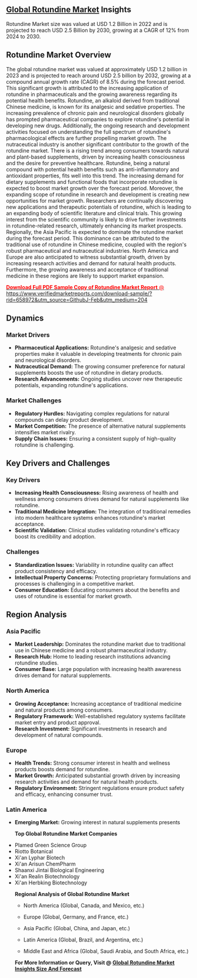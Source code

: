 <h2><a href="https://www.verifiedmarketreports.com/download-sample/?rid=658972&amp;utm_source=GithubJ&amp;utm_medium=204" target="_blank">Global Rotundine Market</a> Insights</h2><p>Rotundine Market size was valued at USD 1.2 Billion in 2022 and is projected to reach USD 2.5 Billion by 2030, growing at a CAGR of 12% from 2024 to 2030.</p><p> <h2>Rotundine Market Overview</h2> <p>The global rotundine market was valued at approximately USD 1.2 billion in 2023 and is projected to reach around USD 2.5 billion by 2032, growing at a compound annual growth rate (CAGR) of 8.5% during the forecast period. This significant growth is attributed to the increasing application of rotundine in pharmaceuticals and the growing awareness regarding its potential health benefits. Rotundine, an alkaloid derived from traditional Chinese medicine, is known for its analgesic and sedative properties. The increasing prevalence of chronic pain and neurological disorders globally has prompted pharmaceutical companies to explore rotundine's potential in developing new drugs. Additionally, the ongoing research and development activities focused on understanding the full spectrum of rotundine's pharmacological effects are further propelling market growth. The nutraceutical industry is another significant contributor to the growth of the rotundine market. There is a rising trend among consumers towards natural and plant-based supplements, driven by increasing health consciousness and the desire for preventive healthcare. Rotundine, being a natural compound with potential health benefits such as anti-inflammatory and antioxidant properties, fits well into this trend. The increasing demand for dietary supplements and functional foods that incorporate rotundine is expected to boost market growth over the forecast period. Moreover, the expanding scope of rotundine in research and development is creating new opportunities for market growth. Researchers are continually discovering new applications and therapeutic potentials of rotundine, which is leading to an expanding body of scientific literature and clinical trials. This growing interest from the scientific community is likely to drive further investments in rotundine-related research, ultimately enhancing its market prospects. Regionally, the Asia Pacific is expected to dominate the rotundine market during the forecast period. This dominance can be attributed to the traditional use of rotundine in Chinese medicine, coupled with the region's robust pharmaceutical and nutraceutical industries. North America and Europe are also anticipated to witness substantial growth, driven by increasing research activities and demand for natural health products. Furthermore, the growing awareness and acceptance of traditional medicine in these regions are likely to support market expansion. </p> <p><a href="#"><p><span class=""><span style="color: #ff0000;"><strong>Download Full PDF Sample Copy of Rotundine Market Report</strong> @ </span><a href="https://www.verifiedmarketreports.com/download-sample/?rid=658972&amp;utm_source=GithubJ-Feb&amp;utm_medium=204" target="_blank">https://www.verifiedmarketreports.com/download-sample/?rid=658972&amp;utm_source=GithubJ-Feb&amp;utm_medium=204</a></span></p></a></p> <h2>Dynamics</h2> <h3>Market Drivers</h3> <ul> <li><strong>Pharmaceutical Applications:</strong> Rotundine's analgesic and sedative properties make it valuable in developing treatments for chronic pain and neurological disorders. </li> <li><strong>Nutraceutical Demand:</strong> The growing consumer preference for natural supplements boosts the use of rotundine in dietary products. </li> <li><strong>Research Advancements:</strong> Ongoing studies uncover new therapeutic potentials, expanding rotundine's applications. </li> </ul> <h3>Market Challenges</h3> <ul> <li><strong>Regulatory Hurdles:</strong> Navigating complex regulations for natural compounds can delay product development. </li> <li><strong>Market Competition:</strong> The presence of alternative natural supplements intensifies market rivalry. </li> <li><strong>Supply Chain Issues:</strong> Ensuring a consistent supply of high-quality rotundine is challenging. </li> </ul> <h2>Key Drivers and Challenges</h2> <h3>Key Drivers</h3> <ul> <li><strong>Increasing Health Consciousness:</strong> Rising awareness of health and wellness among consumers drives demand for natural supplements like rotundine. </li> <li><strong>Traditional Medicine Integration:</strong> The integration of traditional remedies into modern healthcare systems enhances rotundine's market acceptance. </li> <li><strong>Scientific Validation:</strong> Clinical studies validating rotundine's efficacy boost its credibility and adoption. </li> </ul> <h3>Challenges</h3> <ul> <li><strong>Standardization Issues:</strong> Variability in rotundine quality can affect product consistency and efficacy. </li> <li><strong>Intellectual Property Concerns:</strong> Protecting proprietary formulations and processes is challenging in a competitive market. </li> <li><strong>Consumer Education:</strong> Educating consumers about the benefits and uses of rotundine is essential for market growth. </li> </ul> <h2>Region Analysis</h2> <h3>Asia Pacific</h3> <ul> <li><strong>Market Leadership:</strong> Dominates the rotundine market due to traditional use in Chinese medicine and a robust pharmaceutical industry. </li> <li><strong>Research Hub:</strong> Home to leading research institutions advancing rotundine studies. </li> <li><strong>Consumer Base:</strong> Large population with increasing health awareness drives demand for natural supplements. </li> </ul> <h3>North America</h3> <ul> <li><strong>Growing Acceptance:</strong> Increasing acceptance of traditional medicine and natural products among consumers. </li> <li><strong>Regulatory Framework:</strong> Well-established regulatory systems facilitate market entry and product approval. </li> <li><strong>Research Investment:</strong> Significant investments in research and development of natural compounds. </li> </ul> <h3>Europe</h3> <ul> <li><strong>Health Trends:</strong> Strong consumer interest in health and wellness products boosts demand for rotundine. </li> <li><strong>Market Growth:</strong> Anticipated substantial growth driven by increasing research activities and demand for natural health products. </li> <li><strong>Regulatory Environment:</strong> Stringent regulations ensure product safety and efficacy, enhancing consumer trust. </li> </ul> <h3>Latin America</h3> <ul> <li><strong>Emerging Market:</strong> Growing interest in natural supplements presents</p><p><strong>Top Global Rotundine Market Companies</strong></p><div data-test-id=""><p><li>Plamed Green Science Group</li><li> Riotto Botanical</li><li> Xi'an Lyphar Biotech</li><li> Xi'an Arisun ChemPharm</li><li> Shaanxi Jintai Biological Engineering</li><li> Xi'an Realin Biotechnology</li><li> Xi'an Herbking Biotechnology</li></p><div><strong>Regional Analysis of&nbsp;Global Rotundine Market</strong></div><ul><li dir="ltr"><p dir="ltr">North America&nbsp;(Global, Canada, and Mexico, etc.)</p></li><li dir="ltr"><p dir="ltr">Europe (Global, Germany, and France, etc.)</p></li><li dir="ltr"><p dir="ltr">Asia Pacific&nbsp;(Global, China, and Japan, etc.)</p></li><li dir="ltr"><p dir="ltr">Latin America&nbsp;(Global, Brazil, and Argentina, etc.)</p></li><li dir="ltr">Middle East and Africa&nbsp;(Global, Saudi Arabia, and South Africa, etc.)</li></ul><p><strong>For More Information or Query, Visit @&nbsp;</strong><strong><a href="https://www.verifiedmarketreports.com/product/rotundine-market/?utm_source=GithubJ&amp;utm_medium=204" target="_blank">Global Rotundine Market Insights Size And Forecast</a></strong></p></div>
